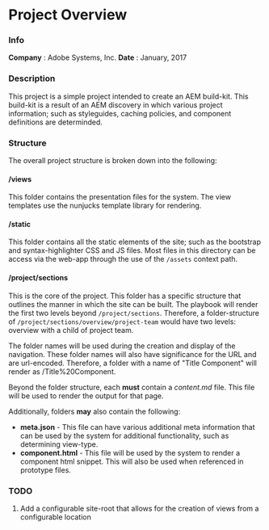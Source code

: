 # Project Overview

### Info

**Company** : Adobe Systems, Inc.
**Date** : January, 2017

### Description

This project is a simple project intended to create an AEM build-kit.
This build-kit is a result of an AEM discovery in which various project
information; such as styleguides, caching policies, and component definitions
are determinded.

### Structure

The overall project structure is broken down into the following:

#### /views

This folder contains the presentation files for the system. The view templates use the nunjucks template library for rendering.

#### /static

This folder contains all the static elements of the site;
such as the bootstrap and syntax-highlighter CSS and JS files.
Most files in this directory can be access via the
web-app through the use of the `/assets` context path.

#### /project/sections

This is the core of the project. This folder has a specific
structure that outlines the manner in which the site can be
built. The playbook will render the first two levels beyond
`/project/sections`. Therefore, a folder-structure of
`/project/sections/overview/project-team` would have two levels:
overview with a child of project team.

The folder names will be used during the creation and display
of the navigation. These folder names will also have significance
for the URL and are url-encoded. Therefore, a folder with a
name of "Title Component" will render as /Title%20Component.

Beyond the folder structure, each **must** contain a *content.md*
file. This file will be used to render the output for that page.

Additionally, folders **may** also contain the following:

  - **meta.json** - This file can have various additional meta
  information that can be used by the system for additional
  functionality, such as determining view-type.
  - **component.html** - This file will be used by the system
  to render a component html snippet. This will also be used
  when referenced in prototype files.


### TODO

1. Add a configurable site-root that allows for the creation of views from a configurable location